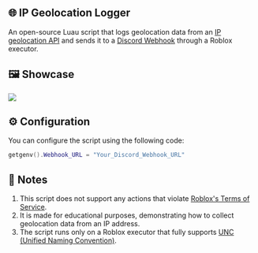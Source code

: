 ## 🌐 IP Geolocation Logger
An open-source Luau script that logs geolocation data from an [IP geolocation API](https://ipapi.com/) and sends it to a [Discord Webhook](https://support.discord.com/hc/en-us/articles/228383668-Intro-to-Webhooks) through a Roblox executor.

## 🖼️ Showcase
![](https://i.ibb.co/Mybs2cPL/Screenshot-2025-02-20-19-10-22-932-edit-com-discord.jpg)

## ⚙️ Configuration
You can configure the script using the following code:
```lua
getgenv().Webhook_URL = "Your_Discord_Webhook_URL"
```

## 📝 Notes
1. This script does not support any actions that violate [Roblox's Terms of Service](https://en.help.roblox.com/hc/en-us/articles/115004647846-Roblox-Terms-of-Use).
2. It is made for educational purposes, demonstrating how to collect geolocation data from an IP address.
3. The script runs only on a Roblox executor that fully supports [UNC (Unified Naming Convention)](https://github.com/unified-naming-convention/NamingStandard).
